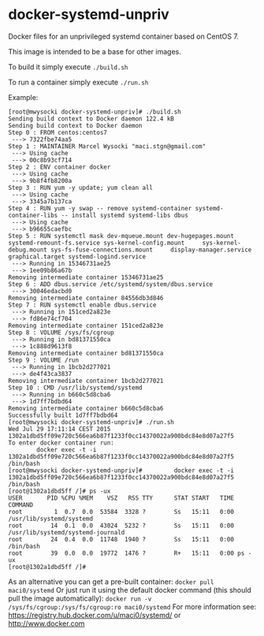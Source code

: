 docker-systemd-unpriv
=====================

Docker files for an unprivileged systemd container based on CentOS 7.

This image is intended to be a base for other images.

To build it simply execute ```./build.sh```

To run a container simply execute ```./run.sh```

Example:

```
[root@mwysocki docker-systemd-unpriv]# ./build.sh
Sending build context to Docker daemon 122.4 kB
Sending build context to Docker daemon
Step 0 : FROM centos:centos7
 ---> 7322fbe74aa5
Step 1 : MAINTAINER Marcel Wysocki "maci.stgn@gmail.com"
 ---> Using cache
 ---> 00c8b93cf714
Step 2 : ENV container docker
 ---> Using cache
 ---> 9b8f4fb8200a
Step 3 : RUN yum -y update; yum clean all
 ---> Using cache
 ---> 3345a7b137ca
Step 4 : RUN yum -y swap -- remove systemd-container systemd-container-libs -- install systemd systemd-libs dbus
 ---> Using cache
 ---> b96655caefbc
Step 5 : RUN systemctl mask dev-mqueue.mount dev-hugepages.mount     systemd-remount-fs.service sys-kernel-config.mount     sys-kernel-debug.mount sys-fs-fuse-connections.mount     display-manager.service graphical.target systemd-logind.service
 ---> Running in 15346731ae25
 ---> 1ee09b86a67b
Removing intermediate container 15346731ae25
Step 6 : ADD dbus.service /etc/systemd/system/dbus.service
 ---> 30046edacbd0
Removing intermediate container 84556db3d846
Step 7 : RUN systemctl enable dbus.service
 ---> Running in 151ced2a823e
 ---> fd86e74cf704
Removing intermediate container 151ced2a823e
Step 8 : VOLUME /sys/fs/cgroup
 ---> Running in bd81371550ca
 ---> 1c888d9613f8
Removing intermediate container bd81371550ca
Step 9 : VOLUME /run
 ---> Running in 1bcb2d277021
 ---> de4f43ca3837
Removing intermediate container 1bcb2d277021
Step 10 : CMD /usr/lib/systemd/systemd
 ---> Running in b660c5d8cba6
 ---> 1d7ff7bdbd64
Removing intermediate container b660c5d8cba6
Successfully built 1d7ff7bdbd64
[root@mwysocki docker-systemd-unpriv]# ./run.sh
Wed Jul 29 17:11:14 CEST 2015
1302a1dbd5ff09e720c566ea6b87f1233f0cc14370022a900bdc84e8d07a27f5
To enter docker container run:
        docker exec -t -i 1302a1dbd5ff09e720c566ea6b87f1233f0cc14370022a900bdc84e8d07a27f5 /bin/bash
[root@mwysocki docker-systemd-unpriv]#         docker exec -t -i 1302a1dbd5ff09e720c566ea6b87f1233f0cc14370022a900bdc84e8d07a27f5 /bin/bash
[root@1302a1dbd5ff /]# ps -ux
USER       PID %CPU %MEM    VSZ   RSS TTY      STAT START   TIME COMMAND
root         1  0.7  0.0  53584  3328 ?        Ss   15:11   0:00 /usr/lib/systemd/systemd
root        14  0.1  0.0  43024  5232 ?        Ss   15:11   0:00 /usr/lib/systemd/systemd-journald
root        24  0.4  0.0  11748  1940 ?        Ss   15:11   0:00 /bin/bash
root        39  0.0  0.0  19772  1476 ?        R+   15:11   0:00 ps -ux
[root@1302a1dbd5ff /]#
```

As an alternative you can get a pre-built container:
```docker pull maci0/systemd```
Or just run it using the default docker command (this should pull the image automatically):
```docker run -v /sys/fs/cgroup:/sys/fs/cgroup:ro maci0/systemd```
For more information see: https://registry.hub.docker.com/u/maci0/systemd/ or http://www.docker.com
